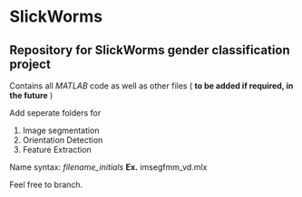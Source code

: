 # SlickWorms
##  Repository for SlickWorms gender classification project

Contains all *MATLAB* code as well as other files ( **to be added if required, in the future** )

Add seperate folders for 
1. Image segmentation
2. Orientation Detection
3. Feature Extraction

Name syntax: *filename_initials*
**Ex.** imsegfmm_vd.mlx
              

Feel free to branch. 
